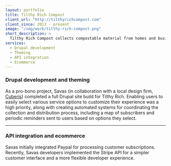 ```yaml
---
layout: portfolio
title: Tilthy Rich Compost
client_url: "http://tilthyrichcompost.com"
client_since: 2013 - present
image: "/img/work/tilthy-rich-compost.png"
short_description: >
  Tilthy Rich Compost collects compostable material from homes and businesses around downtown Durham, NC via bicycle, periodically returning compost to those customers.
services:
  - Drupal development
  - Theming
  - API integration
  - Ecommerce
---
```


### Drupal development and theming

As a pro-bono project, Savas (in collaboration with a local design firm, [Cuberis](http://www.cuberis.com)) completed a full Drupal site build for Tilthy Rich. Enabling users to easily select various service options to customize their experience was a high priority, along with creating automated systems for coordinating the collection and distribution process, including a map of subscribers and periodic reminders sent to users based on options they select.

---

### API integration and ecommerce

Savas initially integrated Paypal for processing customer subscriptions. Recently, Savas developers implemented the Stripe API for a simpler customer interface and a more flexible developer experience.
